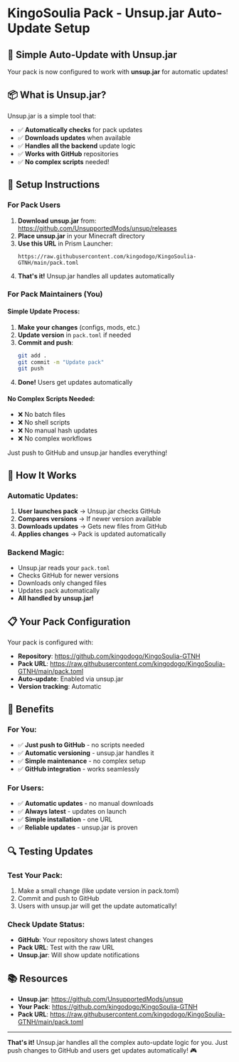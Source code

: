 # KingoSoulia Pack - Unsup.jar Auto-Update Setup

## 🚀 Simple Auto-Update with Unsup.jar

Your pack is now configured to work with **unsup.jar** for automatic updates!

## 📦 What is Unsup.jar?

Unsup.jar is a simple tool that:
- ✅ **Automatically checks** for pack updates
- ✅ **Downloads updates** when available  
- ✅ **Handles all the backend** update logic
- ✅ **Works with GitHub** repositories
- ✅ **No complex scripts** needed!

## 🔧 Setup Instructions

### For Pack Users

1. **Download unsup.jar** from: https://github.com/UnsupportedMods/unsup/releases
2. **Place unsup.jar** in your Minecraft directory
3. **Use this URL** in Prism Launcher:
   ```
   https://raw.githubusercontent.com/kingodogo/KingoSoulia-GTNH/main/pack.toml
   ```
4. **That's it!** Unsup.jar handles all updates automatically

### For Pack Maintainers (You)

#### Simple Update Process:
1. **Make your changes** (configs, mods, etc.)
2. **Update version** in `pack.toml` if needed
3. **Commit and push**:
   ```bash
   git add .
   git commit -m "Update pack"
   git push
   ```
4. **Done!** Users get updates automatically

#### No Complex Scripts Needed:
- ❌ No batch files
- ❌ No shell scripts  
- ❌ No manual hash updates
- ❌ No complex workflows

Just push to GitHub and unsup.jar handles everything!

## 🎯 How It Works

### Automatic Updates:
1. **User launches pack** → Unsup.jar checks GitHub
2. **Compares versions** → If newer version available
3. **Downloads updates** → Gets new files from GitHub
4. **Applies changes** → Pack is updated automatically

### Backend Magic:
- Unsup.jar reads your `pack.toml`
- Checks GitHub for newer versions
- Downloads only changed files
- Updates pack automatically
- **All handled by unsup.jar!**

## 📋 Your Pack Configuration

Your pack is configured with:
- **Repository**: https://github.com/kingodogo/KingoSoulia-GTNH
- **Pack URL**: https://raw.githubusercontent.com/kingodogo/KingoSoulia-GTNH/main/pack.toml
- **Auto-update**: Enabled via unsup.jar
- **Version tracking**: Automatic

## 🚀 Benefits

### For You:
- ✅ **Just push to GitHub** - no scripts needed
- ✅ **Automatic versioning** - unsup.jar handles it
- ✅ **Simple maintenance** - no complex setup
- ✅ **GitHub integration** - works seamlessly

### For Users:
- ✅ **Automatic updates** - no manual downloads
- ✅ **Always latest** - updates on launch
- ✅ **Simple installation** - one URL
- ✅ **Reliable updates** - unsup.jar is proven

## 🔍 Testing Updates

### Test Your Pack:
1. Make a small change (like update version in pack.toml)
2. Commit and push to GitHub
3. Users with unsup.jar will get the update automatically!

### Check Update Status:
- **GitHub**: Your repository shows latest changes
- **Pack URL**: Test with the raw URL
- **Unsup.jar**: Will show update notifications

## 📚 Resources

- **Unsup.jar**: https://github.com/UnsupportedMods/unsup
- **Your Pack**: https://github.com/kingodogo/KingoSoulia-GTNH
- **Pack URL**: https://raw.githubusercontent.com/kingodogo/KingoSoulia-GTNH/main/pack.toml

---

**That's it!** Unsup.jar handles all the complex auto-update logic for you. Just push changes to GitHub and users get updates automatically! 🎮
